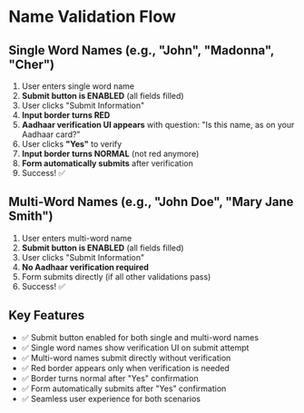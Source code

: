 # Name Validation Flow

## Single Word Names (e.g., "John", "Madonna", "Cher")

1. User enters single word name
2. **Submit button is ENABLED** (all fields filled)
3. User clicks "Submit Information"
4. **Input border turns RED**
5. **Aadhaar verification UI appears** with question: "Is this name, as on your Aadhaar card?"
6. User clicks **"Yes"** to verify
7. **Input border turns NORMAL** (not red anymore)
8. **Form automatically submits** after verification
9. Success! ✅

## Multi-Word Names (e.g., "John Doe", "Mary Jane Smith")

1. User enters multi-word name
2. **Submit button is ENABLED** (all fields filled)
3. User clicks "Submit Information"
4. **No Aadhaar verification required**
5. Form submits directly (if all other validations pass)
6. Success! ✅

## Key Features

- ✅ Submit button enabled for both single and multi-word names
- ✅ Single word names show verification UI on submit attempt
- ✅ Multi-word names submit directly without verification
- ✅ Red border appears only when verification is needed
- ✅ Border turns normal after "Yes" confirmation
- ✅ Form automatically submits after "Yes" confirmation
- ✅ Seamless user experience for both scenarios
